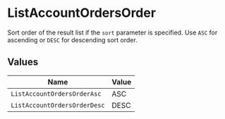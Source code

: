 # ListAccountOrdersOrder

Sort order of the result list if the `sort` parameter is specified. Use `ASC` for ascending or `DESC` for descending sort order.


## Values

| Name                         | Value                        |
| ---------------------------- | ---------------------------- |
| `ListAccountOrdersOrderAsc`  | ASC                          |
| `ListAccountOrdersOrderDesc` | DESC                         |